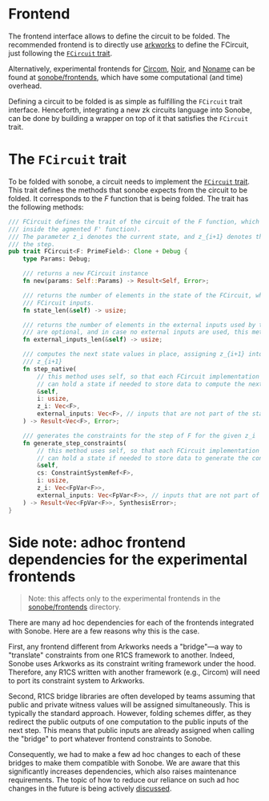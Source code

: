 # Frontend

The frontend interface allows to define the circuit to be folded.
The recommended frontend is to directly use [arkworks](https://github.com/arkworks-rs) to define the FCircuit, just following the [`FCircuit` trait](https://github.com/privacy-scaling-explorations/sonobe/blob/main/folding-schemes/src/frontend/mod.rs).

Alternatively, experimental frontends for [Circom](https://github.com/iden3/circom), [Noir](https://noir-lang.org/), and [Noname](https://github.com/zksecurity/noname) can be found at [sonobe/frontends](https://github.com/privacy-scaling-explorations/sonobe/tree/main/frontends), which have some computational (and time) overhead.


Defining a circuit to be folded is as simple as fulfilling the `FCircuit` trait interface. Henceforth, integrating a new zk circuits language into Sonobe, can be done by building a wrapper on top of it that satisfies the `FCircuit` trait.

# The `FCircuit` trait

To be folded with sonobe, a circuit needs to implement the [`FCircuit` trait](https://github.com/privacy-scaling-explorations/sonobe/blob/main/folding-schemes/src/frontend/mod.rs). This trait defines the methods that sonobe expects from the circuit to be folded. It corresponds to the $F$ function that is being folded. The trait has the following methods:

```rust
/// FCircuit defines the trait of the circuit of the F function, which is the one being folded (ie.
/// inside the agmented F' function).
/// The parameter z_i denotes the current state, and z_{i+1} denotes the next state after applying
/// the step.
pub trait FCircuit<F: PrimeField>: Clone + Debug {
    type Params: Debug;

    /// returns a new FCircuit instance
    fn new(params: Self::Params) -> Result<Self, Error>;

    /// returns the number of elements in the state of the FCircuit, which corresponds to the
    /// FCircuit inputs.
    fn state_len(&self) -> usize;

    /// returns the number of elements in the external inputs used by the FCircuit. External inputs
    /// are optional, and in case no external inputs are used, this method should return 0.
    fn external_inputs_len(&self) -> usize;

    /// computes the next state values in place, assigning z_{i+1} into z_i, and computing the new
    /// z_{i+1}
    fn step_native(
        // this method uses self, so that each FCircuit implementation (and different frontends)
        // can hold a state if needed to store data to compute the next state.
        &self,
        i: usize,
        z_i: Vec<F>,
        external_inputs: Vec<F>, // inputs that are not part of the state
    ) -> Result<Vec<F>, Error>;

    /// generates the constraints for the step of F for the given z_i
    fn generate_step_constraints(
        // this method uses self, so that each FCircuit implementation (and different frontends)
        // can hold a state if needed to store data to generate the constraints.
        &self,
        cs: ConstraintSystemRef<F>,
        i: usize,
        z_i: Vec<FpVar<F>>,
        external_inputs: Vec<FpVar<F>>, // inputs that are not part of the state
    ) -> Result<Vec<FpVar<F>>, SynthesisError>;
}
```

# Side note: adhoc frontend dependencies for the experimental frontends
> Note: this affects only to the experimental frontends in the [sonobe/frontends](https://github.com/privacy-scaling-explorations/sonobe/tree/main/frontends) directory.

There are many ad hoc dependencies for each of the frontends integrated with Sonobe. Here are a few reasons why this is the case.

First, any frontend different from Arkworks needs a "bridge"—a way to "translate" constraints from one R1CS framework to another. Indeed, Sonobe uses Arkworks as its constraint writing framework under the hood. Therefore, any R1CS written with another framework (e.g., Circom) will need to port its constraint system to Arkworks.

Second, R1CS bridge libraries are often developed by teams assuming that public and private witness values will be assigned simultaneously. This is typically the standard approach. However, folding schemes differ, as they redirect the public outputs of one computation to the public inputs of the next step. This means that public inputs are already assigned when calling the "bridge" to port whatever frontend constraints to Sonobe.

Consequently, we had to make a few ad hoc changes to each of these bridges to make them compatible with Sonobe. We are aware that this significantly increases dependencies, which also raises maintenance requirements. The topic of how to reduce our reliance on such ad hoc changes in the future is being actively [discussed](https://github.com/privacy-scaling-explorations/sonobe/issues/146).  

